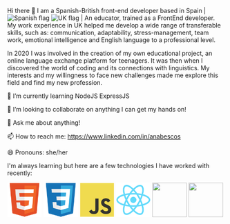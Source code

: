 

Hi there 👋
I am a Spanish-British front-end developer based in Spain | <img src="https://upload.wikimedia.org/wikipedia/en/thumb/9/9a/Flag_of_Spain.svg/1200px-Flag_of_Spain.svg.pngg" alt="Spanish flag" width="50" height="50"> <img src="https://upload.wikimedia.org/wikipedia/en/a/ae/Flag_of_the_United_Kingdom.svg" alt="UK flag" width="50" height="50"> | 
An educator, trained as a FrontEnd developer. My work experience in UK helped me develop a wide range of transferable skills, such as: communication, adaptability, stress-management, team work, emotional intelligence and English language to a professional level.

In 2020 I was involved in the creation of my own educational project, an online language exchange platform for teenagers. It was then when I discovered the world of coding and its connections with linguistics. My interests and my willingness to face new challenges made me explore this field and find my new profession.

🌱 I’m currently learning NodeJS ExpressJS 

👯 I’m looking to collaborate on anything I can get my hands on!

💬 Ask me about anything!

📫 How to reach me: https://www.linkedin.com/in/anabescos

😄 Pronouns: she/her


I'm always learning but here are a few technologies I have worked with recently:

<img src="https://raw.githubusercontent.com/devicons/devicon/c5378d6c2510ffa0b3e4475af95618a8048d6cf1/icons/html5/html5-original.svg" width="80" height="80" /> <img src="https://raw.githubusercontent.com/devicons/devicon/c5378d6c2510ffa0b3e4475af95618a8048d6cf1/icons/css3/css3-original.svg" width="80" height="80" /> <img src="https://raw.githubusercontent.com/devicons/devicon/c5378d6c2510ffa0b3e4475af95618a8048d6cf1/icons/javascript/javascript-original.svg" width="80" height="80" /> <img src="https://raw.githubusercontent.com/devicons/devicon/c5378d6c2510ffa0b3e4475af95618a8048d6cf1/icons/react/react-original.svg" width="80" height="80" /> <img src="https://user-images.githubusercontent.com/61055933/103520131-99490280-4e6e-11eb-876f-c4a2be0efc96.png" width="80" height="80" /> <img src="https://user-images.githubusercontent.com/61055933/103521114-23459b00-4e70-11eb-872e-fe277b044caa.png" width="80" height="80" />

